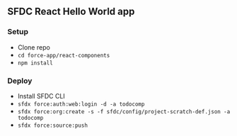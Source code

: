 ## SFDC React Hello World app

### Setup
* Clone repo
* `cd force-app/react-components`
* `npm install`

### Deploy
* Install SFDC CLI
* `sfdx force:auth:web:login -d -a todocomp`
* `sfdx force:org:create -s -f sfdc/config/project-scratch-def.json -a todocomp`
* `sfdx force:source:push`
